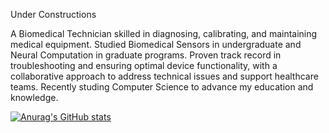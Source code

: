 Under Constructions

A Biomedical Technician skilled in diagnosing, calibrating, and maintaining medical equipment. Studied Biomedical Sensors in undergraduate and Neural Computation in graduate programs. Proven track record in troubleshooting and ensuring optimal device functionality, with a collaborative approach to address technical issues and support healthcare teams. Recently studing Computer Science to advance my education and knowledge.

[![Anurag's GitHub stats](https://github-readme-stats.vercel.app/api?username=BrianYannLee)](https://github.com/anuraghazra/github-readme-stats)
